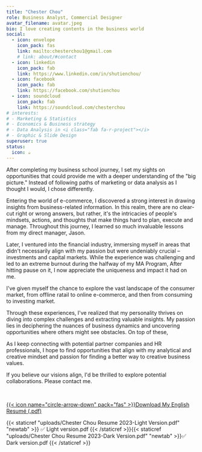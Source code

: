 ```yaml
---
title: "Chester Chou"
role: Business Analyst, Commercial Designer
avatar_filename: avatar.jpeg
bio: I love creating contents in the business world
social:
  - icon: envelope
    icon_pack: fas
    link: mailto:chesterchou1@gmail.com
    # link: about/#contact
  - icon: linkedin
    icon_pack: fab
    link: https://www.linkedin.com/in/shutienchou/
  - icon: facebook
    icon_pack: fab
    link: https://facebook.com/shutienchou
  - icon: soundcloud
    icon_pack: fab
    link: https://soundcloud.com/chesterchou
# interests:
# - Marketing & Statistics
# - Economics & Business strategy
# - Data Analysis in <i class="fab fa-r-project"></i>
# - Graphic & Slide Design
superuser: true
status:
  icon: ☕️
---
```


After completing my business school journey, I set my sights on opportunities that could provide me with a deeper understanding of the "big picture." Instead of following paths of marketing or data analysis as I thought I would, I chose differently.

Entering the world of e-commerce, I discovered a strong interest in drawing insights from business-related information. In this realm, there are no clear-cut right or wrong answers, but rather, it's the intricacies of people's mindsets, actions, and thoughts that make things hard to plan, execute and manage. Throughout this journey, I learned so much invaluable lessons from my direct manager, Jason.

Later, I ventured into the financial industry, immersing myself in areas that didn't necessarily align with my passion but were undeniably crucial – investments and capital markets. While the experience was challenging and led to an extreme burnout during the halfway of my MA Program, After hitting pause on it, I now appreciate the uniqueness and impact it had on me.

I've given myself the chance to explore the vast landscape of the consumer market, from offline ratail to online e-commerce, and then from consuming to investing market.

Through these experiences, I've realized that my personality thrives on diving into complex challenges and extracting valuable insights. My passion lies in deciphering the nuances of business dynamics and uncovering opportunities where others might see obstacles. On top of these, 

As I keep connecting with potential partner companies and HR professionals, I hope to find opportunities that align with my analytical and creative mindset and passion for finding a better way to creative business values. 

If you believe our visions align, I'd be thrilled to explore potential collaborations. Please contact me.

<br>


<p>
  <a class="btn btn-primary" data-toggle="collapse" href="#multiCollapseExample1" role="button" aria-expanded="false" aria-controls="multiCollapseExample1">{{< icon name="circle-arrow-down" pack="fas" >}}Download My English Resumé (.pdf)</a>
  <!-- <button class="btn btn-primary" type="button" data-toggle="collapse" data-target="#multiCollapseExample2" aria-expanded="false" aria-controls="multiCollapseExample2">Toggle second element</button> -->
  <!-- <button class="btn btn-primary" type="button" data-toggle="collapse" data-target=".multi-collapse" aria-expanded="false" aria-controls="multiCollapseExample1 multiCollapseExample2">Toggle both elements</buttohugon> -->
</p>
<div class="row">
  <div class="col">
    <div class="collapse multi-collapse" id="multiCollapseExample1">
      <div class="card card-body">
        {{< staticref "uploads/Chester Chou Resume 2023-Light Version.pdf" "newtab" >}} ✅ Light version.pdf {{< /staticref >}}{{< staticref "uploads/Chester Chou Resume 2023-Dark Version.pdf" "newtab" >}}✅ Dark version.pdf {{< /staticref >}}
      </div>
    </div>
  </div>
  <!-- <div class="col">
    <div class="collapse multi-collapse" id="multiCollapseExample2">
      <div class="card card-body">
        Anim pariatur cliche reprehenderit, enim eiusmod high life accusamus terry richardson ad squid. Nihil anim keffiyeh helvetica, craft beer labore wes anderson cred nesciunt sapiente ea proident.
      </div>
    </div>
  </div> -->
</div>
<!-- 
{{< icon name="circle-arrow-down" pack="fas" >}} Download English resumé:{{< staticref "uploads/Chester Chou Resume 2023-Light Version.pdf" "newtab" >}} Light ver. {{< /staticref >}}/ {{< staticref "uploads/Chester Chou Resume 2023-Dark Version.pdf" "newtab" >}} Dark ver. {{< /staticref >}} -->

<!-- {{< spoiler text="Download resumé as a pdf" >}} -->
<!-- {{< /spoiler>}} -->

